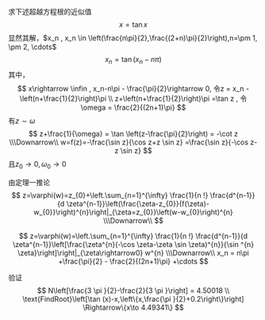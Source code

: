 求下述超越方程根的近似值
$$
x=\operatorname{tan} x
$$
显然其解，$x_n , x_n \in \left(\frac{n\pi}{2},\frac{(2+n)\pi}{2}\right),n=\pm 1, \pm 2, \cdots$
$$
x_n = \tan{(x_n - n\pi)}
$$
其中，
$$
x\rightarrow \infin , x_n-n\pi - \frac{\pi}{2}\rightarrow 0,
令z = x_n - \left(n+\frac{1}{2}\right)\pi
\\
z+\left(n+\frac{1}{2}\right)\pi =\tan z 
,
令\omega = \frac{2}{(2n+1)\pi}
$$
有$z\sim\omega$
$$
z+\frac{1}{\omega} = \tan \left(z-\frac{\pi}{2}\right) = -\cot z
\\\Downarrow\\
w=f(z)=-\frac{\sin z}{\cos z+z \sin z}
=\frac{\sin z}{-\cos z-z \sin z}
$$
且$z_0 \rightarrow 0,\omega_0 \rightarrow 0$

由定理一推论
$$
z=\varphi(w)=z_{0}+\left.\sum_{n=1}^{\infty} \frac{1}{n !} \frac{d^{n-1}}{d \zeta^{n-1}}\left(\frac{\zeta-z_{0}}{f(\zeta)-w_{0}}\right)^{n}\right|_{\zeta=z_{0}}\left(w-w_{0}\right)^{n}
\\\Downarrow\\
$$

$$
z=\varphi(w)=\left.\sum_{n=1}^{\infty} \frac{1}{n !} \frac{d^{n-1}}{d \zeta^{n-1}}\left[\frac{\zeta^{n}(-\cos \zeta-\zeta \sin \zeta)^{n}}{\sin ^{n} \zeta}\right]\right|_{\zeta\rightarrow0} w^{n}
\\\Downarrow\\
x_n = n\pi +\frac{\pi}{2} - \frac{2}{(2n+1)\pi} +\cdots
$$

验证
$$
N\left[\frac{3 \pi }{2}-\frac{2}{3 \pi }\right] = 4.50018
\\
\text{FindRoot}\left[\tan (x)-x,\left\{x,\frac{\pi }{2}+0.2\right\}\right] \Rightarrow\{x\to 4.49341\}
$$
